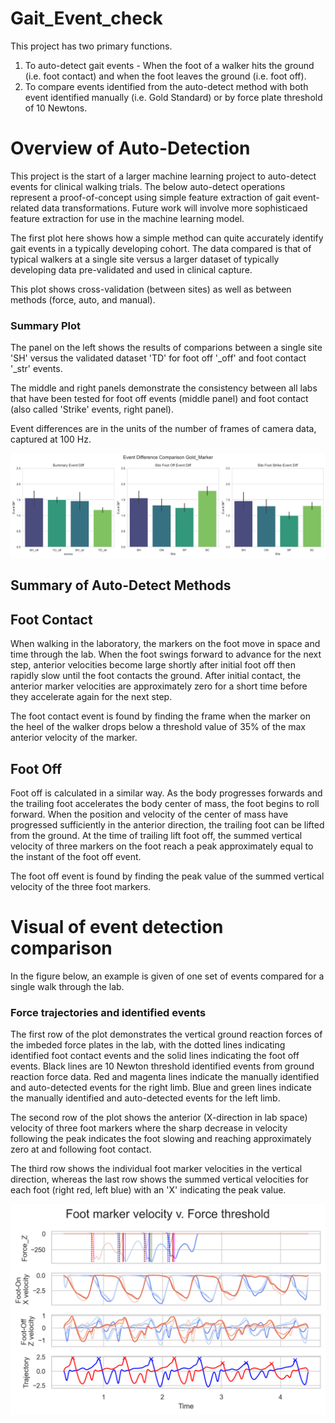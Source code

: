 # Gait_Event_check
This project has two primary functions.
1. To auto-detect gait events - When the foot of a walker hits the ground (i.e. foot contact) and when the foot leaves the ground (i.e. foot off).
2. To compare events identified from the auto-detect method with both event identified manually (i.e. Gold Standard) or by force plate threshold of 10 Newtons.

# Overview of Auto-Detection
This project is the start of a larger machine learning project to auto-detect events for clinical walking trials. The below auto-detect operations represent a proof-of-concept using simple feature extraction of gait event-related data transformations. Future work will involve more sophisticaed feature extraction for use in the machine learning model.

The first plot here shows how a simple method can quite accurately identify gait events in a typically developing cohort. The data compared is that of typical walkers at a single site versus a larger dataset of typically developing data pre-validated and used in clinical capture. 

This plot shows cross-validation (between sites) as well as between methods (force, auto, and manual).

### Summary Plot
The panel on the left shows the results of comparions between a single site 'SH' versus the validated dataset 'TD' for foot off '_off' and foot contact '_str' events.

The middle and right panels demonstrate the consistency between all labs that have been tested for foot off events (middle panel) and foot contact (also called 'Strike' events, right panel).

Event differences are in the units of the number of frames of camera data, captured at 100 Hz.

![Results of Auto-Detect v. Manual Identification](Event_Comparison_Gold_Marker.png)

## Summary of Auto-Detect Methods

## Foot Contact
When walking in the laboratory, the markers on the foot move in space and time through the lab. When the foot swings forward to advance for the next step, anterior velocities become large shortly after initial foot off then rapidly slow until the foot contacts the ground. After initial contact, the anterior marker velocities are approximately zero for a short time before they accelerate again for the next step.

The foot contact event is found by finding the frame when the marker on the heel of the walker drops below a threshold value of 35% of the max anterior velocity of the marker. 

## Foot Off
Foot off is calculated in a similar way. As the body progresses forwards and the trailing foot accelerates the body center of mass, the foot begins to roll forward. When the position and velocity of the center of mass have progressed sufficiently in the anterior direction, the trailing foot can be lifted from the ground. At the time of trailing lift foot off, the summed vertical velocity of three markers on the foot reach a peak approximately equal to the instant of the foot off event.

The foot off event is found by finding the peak value of the summed vertical velocity of the three foot markers.

# Visual of event detection comparison
In the figure below, an example is given of one set of events compared for a single walk through the lab. 

### Force trajectories and identified events
The first row of the plot demonstrates the vertical ground reaction forces of the imbeded force plates in the lab, with the dotted lines indicating identified foot contact events and the solid lines indicating the foot off events. Black lines are 10 Newton threshold identified events from ground reaction force data. Red and magenta lines indicate the manually identified and auto-detected events for the right limb. Blue and green lines indicate the manually identified and auto-detected events for the left limb.

The second row of the plot shows the anterior (X-direction in lab space) velocity of three foot markers where the sharp decrease in velocity following the peak indicates the foot slowing and reaching approximately zero at and following foot contact.

The third row shows the individual foot marker velocities in the vertical direction, whereas the last row shows the summed vertical velocities for each foot (right red, left blue) with an 'X' indicating the peak value.

![Auto-detected events versus force and manually events](Force-MarkerVelocity_Comparison.png)
